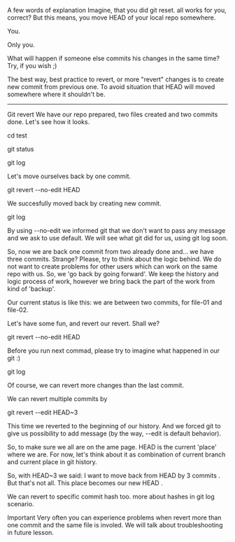A few words of explanation
Imagine, that you did git reset. all works for you, correct? But this means, you move HEAD of your local repo somewhere.

You.

Only you.

What will happen if someone else commits his changes in the same time? Try, if you wish ;)

The best way, best practice to revert, or more "revert" changes is to create new commit from previous one. 
To avoid situation that HEAD will moved somewhere where it shouldn't be.

-------------------------------------------------------------------------------------------------------------

Git revert
We have our repo prepared, two files created and two commits done. Let's see how it looks.

cd test

git status

git log

Let's move ourselves back by one commit.

git revert --no-edit HEAD

We succesfully moved back by creating new commit.

git log

By using --no-edit we informed git that we don't want to pass any message and we ask to use default. We will see what git did for us, using git log soon.

So, now we are back one commit from two already done and... we have three commits. Strange? Please, try to think about the logic behind. We do not want to create problems for other users which can work on the same repo with us. So, we 'go back by going forward'. We keep the history and logic process of work, however we bring back the part of the work from kind of 'backup'.

Our current status is like this: we are between two commits, for file-01 and file-02.

Let's have some fun, and revert our revert. Shall we?

git revert --no-edit HEAD

Before you run next commad, please try to imagine what happened in our git :)

git log

Of course, we can revert more changes than the last commit.

We can revert multiple commits by

git revert --edit HEAD~3

This time we reverted to the beginning of our history. And we forced git to give us possibility to add message (by the way, --edit is default behavior).

So, to make sure we all are on the ame page. HEAD is the current 'place' where we are. For now, let's think about it as combination of current branch and current place in git history.

So, with HEAD~3 we said: I want to move back from HEAD by 3 commits . But that's not all. This place becomes our new HEAD .

We can revert to specific commit hash too. more about hashes in git log scenario.

Important Very often you can experience problems when revert more than one commit and the same file is involed. We will talk about troubleshooting in future lesson.
